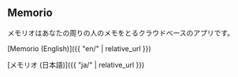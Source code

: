 ## Memorio

メモリオはあなたの周りの人のメモをとるクラウドベースのアプリです。

[Memorio (English)]({{ "en/" | relative_url }})

[メモリオ (日本語)]({{ "ja/" | relative_url }})
